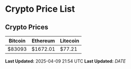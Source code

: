 # Crypto Price List

## Crypto Prices
| Bitcoin | Ethereum | Litecoin |
| ------- | -------- | -------- |
| $83093 | $1672.01 | $77.21 |
**Last Updated:** 2025-04-09 21:54 UTC
**Last Updated:** $DATE$
